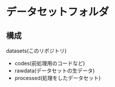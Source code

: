 # データセットフォルダ
## 構成
datasets(このリポジトリ)
- codes(前処理用のコードなど)
- rawdata(データセットの生データ)
- processed(処理をしたデータセット)
